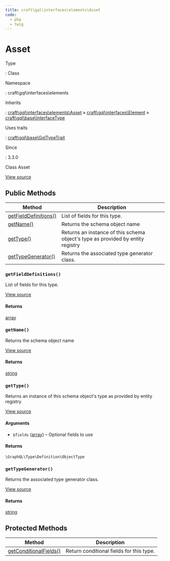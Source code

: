 ```yaml
---
title: craft\gql\interfaces\elements\Asset
code:
  - php
  - twig
---
```


# Asset

Type

:   Class

Namespace

:   craft\gql\interfaces\elements

Inherits

:   [craft\gql\interfaces\elements\Asset](craft-gql-interfaces-elements-asset.md) &raquo;
[craft\gql\interfaces\Element](craft-gql-interfaces-element.md) &raquo;
[craft\gql\base\InterfaceType](craft-gql-base-interfacetype.md)

Uses traits

:   [craft\gql\base\GqlTypeTrait](craft-gql-base-gqltypetrait.md)

Since

:   3.3.0



Class Asset





[View source](https://github.com/craftcms/cms/blob/master/src/gql/interfaces/elements/Asset.php)






## Public Methods

| Method                                                                                     | Description
| ------------------------------------------------------------------------------------------ | -------------------------------------------------------------------------------
| [getFieldDefinitions()](craft-gql-interfaces-elements-asset.md#method-getfielddefinitions) | List of fields for this type.
| [getName()](craft-gql-interfaces-elements-asset.md#method-getname)                         | Returns the schema object name
| [getType()](craft-gql-interfaces-elements-asset.md#method-gettype)                         | Returns an instance of this schema object's type as provided by entity registry
| [getTypeGenerator()](craft-gql-interfaces-elements-asset.md#method-gettypegenerator)       | Returns the associated type generator class.

### `getFieldDefinitions()`





List of fields for this type.








[View source](https://github.com/craftcms/cms/blob/master/src/gql/interfaces/elements/Asset.php#L70-L152)



#### Returns

[array](http://php.net/language.types.array)



### `getName()`





Returns the schema object name








[View source](https://github.com/craftcms/cms/blob/master/src/gql/interfaces/elements/Asset.php#L62-L65)



#### Returns

[string](http://php.net/language.types.string)



### `getType()`





Returns an instance of this schema object's type as provided by entity registry








[View source](https://github.com/craftcms/cms/blob/master/src/gql/interfaces/elements/Asset.php#L39-L57)


#### Arguments

- `$fields` ([array](http://php.net/language.types.array)) – Optional fields to use

#### Returns

`\GraphQL\Type\Definition\ObjectType`



### `getTypeGenerator()`





Returns the associated type generator class.








[View source](https://github.com/craftcms/cms/blob/master/src/gql/interfaces/elements/Asset.php#L31-L34)



#### Returns

[string](http://php.net/language.types.string)





## Protected Methods

| Method                                                                                                                        | Description
| ----------------------------------------------------------------------------------------------------------------------------- | ----------------------------------------
| [getConditionalFields()](craft-gql-base-gqltypetrait.md#method-getconditionalfields "Defined by craft\gql\base\GqlTypeTrait") | Return conditional fields for this type.







